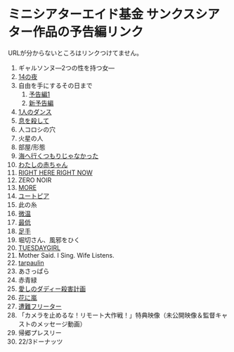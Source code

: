 # ミニシアターエイド基金 サンクスシアター作品の予告編リンク

URLが分からないところはリンクつけてません。

1. ギャルソンヌ―2つの性を持つ女―
1. [14の夜](https://www.youtube.com/watch?v=xEvRhQJ7y0c)
1. 自由を手にするその日まで
    1. [予告編1](https://www.youtube.com/watch?v=crYvnduS_Fs)
    1. [新予告編](https://www.youtube.com/watch?v=jf3XeEW4jDM)
1. [1人のダンス](https://www.youtube.com/watch?v=EIGcnB-gtKE)
1. [息を殺して](https://www.youtube.com/watch?v=WkcJ7Np9qOk)
1. 人コロシの穴
1. 火星の人
1. 部屋/形態
1. [海へ行くつもりじゃなかった](https://www.youtube.com/watch?v=nlT_nEdHHsU)
1. [わたしの赤ちゃん](https://www.youtube.com/watch?v=oHW4-uBLOas)
1. [RIGHT HERE RIGHT NOW](https://www.youtube.com/watch?v=4oRI1NcbfUE)
1. ZERO NOIR
1. [MORE](https://www.youtube.com/watch?v=390MIV2xf60)
1. [ユートピア](https://www.youtube.com/watch?v=UPtx5hTOR-8)
1. 此の糸
1. [微温](https://www.youtube.com/watch?v=Lg4wAjSPH8o)
1. [最低](https://www.youtube.com/watch?v=YBYHrGwej7k)
1. [足手](https://www.youtube.com/watch?v=2hEPr0Z_xVM)
1. 堀切さん、風邪をひく
1. [TUESDAYGIRL](https://www.youtube.com/watch?v=Ttn4fHOmINk)
1. Mother Said. I Sing. Wife Listens.
1. [tarpaulin](https://www.youtube.com/watch?v=prblV9z7FrM)
1. あさっぱら
1. 赤青緑
1. [愛しのダディー殺害計画](https://www.youtube.com/watch?v=n9pk1YrCsHg)
1. [花に嵐](https://www.youtube.com/watch?v=HnJoGOmNKIU)
1. [遭難フリーター](https://www.youtube.com/watch?v=ZiY7HMayi3A)
1. 「カメラを止めるな！リモート大作戦！」特典映像（未公開映像＆監督キャストのメッセージ動画）
1. 帰郷プレスリー
1. 22/3ドーナッツ

